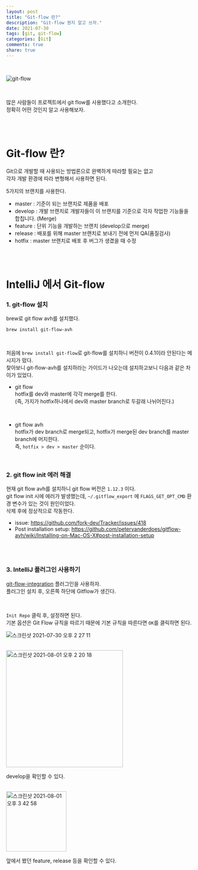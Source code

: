 ```yaml
---
layout: post   
title: "Git-flow 란?"      
description: "Git-flow 뭔지 알고 쓰자."  
date: 2021-07-30
tags: [git, git-flow]  
categories: [Git]  
comments: true  
share: true
---  
```


<br />     

![git-flow](https://user-images.githubusercontent.com/33855307/127602165-ac0ce9e1-fa18-46c0-8345-68e63865ef9e.png)

<br />   

많은 사람들이 프로젝트에서 git flow를 사용했다고 소개한다.      
정확히 어떤 것인지 알고 사용해보자.


<br />     
<br />         


# Git-flow 란?
Git으로 개발할 때 사용되는 방법론으로 완벽하게 따라할 필요는 없고     
각자 개발 환경에 따라 변형해서 사용하면 된다.

5가지의 브랜치를 사용한다.
* master : 기준이 되는 브랜치로 제품을 배포
* develop : 개발 브랜치로 개발자들이 이 브랜치를 기준으로 각자 작업한 기능들을 합칩니다. (Merge)
* feature : 단위 기능을 개발하는 브랜치 (develop으로 merge)
* release : 배포를 위해 master 브랜치로 보내기 전에 먼저 QA(품질검사)
* hotfix : master 브랜치로 배포 후 버그가 생겼을 때 수정

<br />         
<br />         

# IntelliJ 에서 Git-flow        

### 1. git-flow 설치      

brew로 git flow avh를 설치했다.
```
brew install git-flow-avh
```

<br />   


처음에 `brew install git-flow`로 git-flow를 설치하니 버전이 0.4.1이라 안된다는 메시지가 떴다.     
찾아보니 git-flow-avh를 설치하라는 가이드가 나오는데 설치하고보니 다음과 같은 차이가 있었다.      

* git flow     
hotfix를 dev와 master에 각각 merge를 한다.     
(즉, 가지가 hotfix하나에서 dev와 master branch로 두갈래 나뉘어진다.)     
<br />      
  
* git flow avh    
hotfix가 dev branch로 merge되고, hotfix가 merge된 dev branch를 master branch에 머지한다.      
즉, `hotfix > dev > master` 순이다.      
  

<br />   

### 2. git flow init 에러 해결    

현재 git flow avh를 설치하니 git flow 버전은 `1.12.3` 이다.       
git flow init 시에 에러가 발생했는데, `~/.gitflow_export` 에 `FLAGS_GET_OPT_CMD` 환경 변수가 있는 것이 원인이었다.       
삭제 후에 정상적으로 작동한다.       

* issue: <https://github.com/fork-dev/Tracker/issues/418>    
* Post installation setup: <https://github.com/petervanderdoes/gitflow-avh/wiki/Installing-on-Mac-OS-X#post-installation-setup>    


<br />      
<br />     

### 3. IntelliJ 플러그인 사용하기    

[git-flow-integration](https://plugins.jetbrains.com/plugin/7315-git-flow-integration) 플러그인을 사용하자.    
플러그인 설치 후, 오른쪽 하단에 Gitflow가 생긴다.        


<br />     

`Init Repo` 클릭 후, 설정하면 된다.      
기본 옵션은 Git Flow 규칙을 따르기 때문에 기본 규칙을 따른다면 `OK`를 클릭하면 된다.

![스크린샷 2021-07-30 오후 2 27 11](https://user-images.githubusercontent.com/33855307/127607349-377ccec5-b666-42fd-a674-688a77e2fbc6.png)


<br />    

<img width="316" alt="스크린샷 2021-08-01 오후 2 20 18" src="https://user-images.githubusercontent.com/33855307/127760133-f96e1642-07af-4794-a302-30d306c6f4b7.png">     

develop을 확인할 수 있다.  


<br />     


<img width="163" alt="스크린샷 2021-08-01 오후 3 42 58" src="https://user-images.githubusercontent.com/33855307/127761924-12982227-a618-4d18-b458-e95f9169be94.png">   

앞에서 봤던 feature, release 등을 확인할 수 있다.    

<br />  

